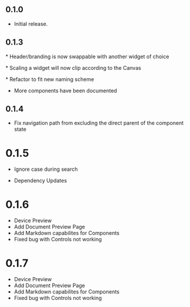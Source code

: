 ## 0.1.0

- Initial release.

## 0.1.3

\* Header/branding is now swappable with another widget of choice

\* Scaling a widget will now clip according to the Canvas

\* Refactor to fit new naming scheme

- More components have been documented

## 0.1.4

- Fix navigation path from excluding the direct parent of the component state

# 0.1.5

- Ignore case during search

- Dependency Updates

# 0.1.6

- Device Preview
- Add Document Preview Page
- Add Markdown capabilites for Components
- Fixed bug with Controls not working

# 0.1.7

- Device Preview
- Add Document Preview Page
- Add Markdown capabilites for Components
- Fixed bug with Controls not working
